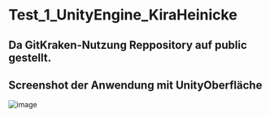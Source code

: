 # Test_1_UnityEngine_KiraHeinicke

## Da GitKraken-Nutzung Reppository auf public gestellt.

## Screenshot der Anwendung mit UnityOberfläche
![image](https://github.com/SchwarznachtStudios-Rainbowwhite/Test_1_UnityEngine_KiraHeinicke/assets/122087498/45517bb0-0429-4a2e-94b2-67cd1b4f0fb8)
